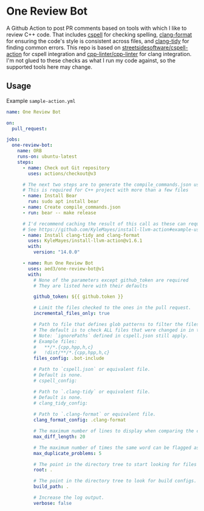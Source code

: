 # One Review Bot

A Github Action to post PR comments based on tools with which I like to review C++ code. That includes [cspell](https://github.com/streetsidesoftware/cspell/tree/main/packages/cspell) for checking spelling, [clang-format](https://clang.llvm.org/docs/ClangFormat.html) for ensuring the code's style is consistent across files, and [clang-tidy](https://clang.llvm.org/extra/clang-tidy/) for finding common errors. This repo is based on [streetsidesoftware/cspell-action](https://github.com/streetsidesoftware/cspell-action) for cspell integration and [cpp-linter/cpp-linter](https://github.com/cpp-linter/cpp-linter) for clang integration. I'm not glued to these checks as what I run my code against, so the supported tools here may change.

## Usage
Example `sample-action.yml`

```yml
name: One Review Bot

on:
  pull_request:

jobs:
  one-review-bot:
    name: ORB
    runs-on: ubuntu-latest
    steps:
      - name: Check out Git repository
        uses: actions/checkout@v3

      # The next two steps are to generate the compile_commands.json used by clang-tidy.
      # This is required for C++ project with more than a few files
      - name: Install Bear
        run: sudo apt install bear
      - name: Create compile_commands.json
      - run: bear -- make release

      # I'd recommend caching the result of this call as these can require large files
      # See https://github.com/KyleMayes/install-llvm-action#example-usage-with-caching
      - name: Install clang-tidy and clang-format
        uses: KyleMayes/install-llvm-action@v1.6.1
        with:
          version: "14.0.0"

      - name: Run One Review Bot
        uses: aed3/one-review-bot@v1
        with:
          # None of the parameters except github_token are required
          # They are listed here with their defaults

          github_token: ${{ github.token }}

          # Limit the files checked to the ones in the pull request.
          incremental_files_only: true

          # Path to file that defines glob patterns to filter the files to be included. Use a new line between patterns to define multiple patterns.
          # The default is to check ALL files that were changed in in the pull_request.
          # Note: `ignorePaths` defined in cspell.json still apply.
          # Example files:
          #   **/*.{cpp,hpp,h,c}
          #   !dist/**/*.{cpp,hpp,h,c}
          files_config: .bot-include

          # Path to `cspell.json` or equivalent file.
          # Default is none.
          # cspell_config:

          # Path to `.clang-tidy` or equivalent file.
          # Default is none.
          # clang_tidy_config:
  
          # Path to `.clang-format` or equivalent file.
          clang_format_config: .clang-format

          # The maximum number of lines to display when comparing the current code with the correctly-styled output from clang-format.
          max_diff_length: 20

          # The maximum number of times the same word can be flagged as an error in a file.
          max_duplicate_problems: 5

          # The point in the directory tree to start looking for files to check.
          root: .

          # The point in the directory tree to look for build configs. Used by clang-tidy.
          build_path: .

          # Increase the log output.
          verbose: false
```
